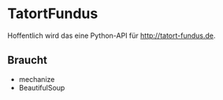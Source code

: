 TatortFundus
============

Hoffentlich wird das eine Python-API für http://tatort-fundus.de. 

## Braucht 
* mechanize
* BeautifulSoup
